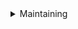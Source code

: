 <details>
<summary>  Maintaining </summary>


Project | Repository
--- | ---
[materialyoucolor-python](https://github.com/T-Dynamos/materialyoucolor-python) | [@T-Dynamos](https://github.com/T-Dynamos)
[materialsymbols-python](https://github.com/T-Dynamos/materialsymbols-python) | [@T-Dynamos](https://github.com/T-Dynamos)
[KivyMD](https://github.com/kivymd/kivymd) | [@KivyMD](https://github.com/kivymd)

</details>

